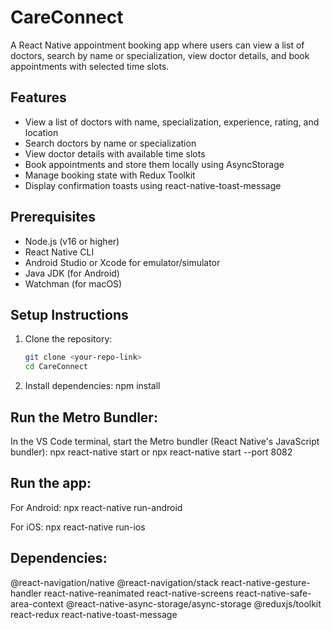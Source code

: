 # CareConnect

A React Native appointment booking app where users can view a list of doctors, search by name or specialization, view doctor details, and book appointments with selected time slots.

## Features
- View a list of doctors with name, specialization, experience, rating, and location
- Search doctors by name or specialization
- View doctor details with available time slots
- Book appointments and store them locally using AsyncStorage
- Manage booking state with Redux Toolkit
- Display confirmation toasts using react-native-toast-message

## Prerequisites
- Node.js (v16 or higher)
- React Native CLI
- Android Studio or Xcode for emulator/simulator
- Java JDK (for Android)
- Watchman (for macOS)

## Setup Instructions
1. Clone the repository:
   ```bash
   git clone <your-repo-link>
   cd CareConnect
2. Install dependencies:
   npm install
   
## Run the Metro Bundler:
In the VS Code terminal, start the Metro bundler (React Native's JavaScript bundler):
npx react-native start
or
npx react-native start --port 8082

## Run the app:
For Android:
npx react-native run-android

For iOS:
npx react-native run-ios

## Dependencies:
@react-navigation/native
@react-navigation/stack
react-native-gesture-handler
react-native-reanimated
react-native-screens
react-native-safe-area-context
@react-native-async-storage/async-storage
@reduxjs/toolkit
react-redux
react-native-toast-message
